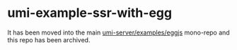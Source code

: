 # umi-example-ssr-with-egg

It has been moved into the main [umi-server/examples/eggjs](https://github.com/umijs/umi-server/tree/master/examples/eggjs) mono-repo and this repo has been archived.
